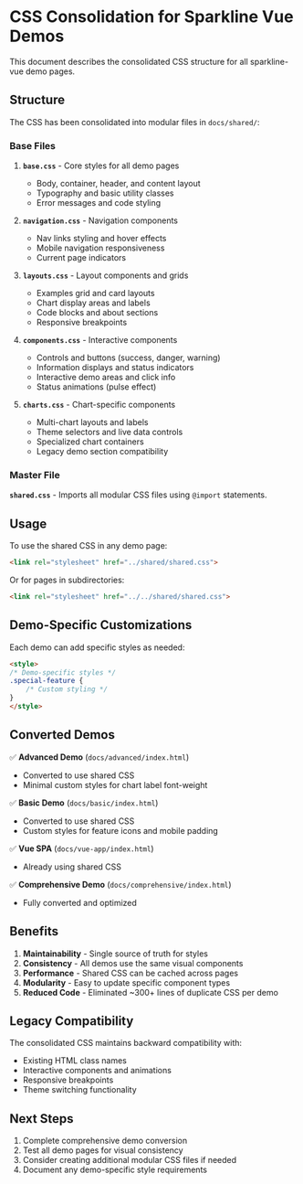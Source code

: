 # CSS Consolidation for Sparkline Vue Demos

This document describes the consolidated CSS structure for all sparkline-vue demo pages.

## Structure

The CSS has been consolidated into modular files in `docs/shared/`:

### Base Files

1. **`base.css`** - Core styles for all demo pages
   - Body, container, header, and content layout
   - Typography and basic utility classes
   - Error messages and code styling

2. **`navigation.css`** - Navigation components
   - Nav links styling and hover effects
   - Mobile navigation responsiveness
   - Current page indicators

3. **`layouts.css`** - Layout components and grids
   - Examples grid and card layouts
   - Chart display areas and labels
   - Code blocks and about sections
   - Responsive breakpoints

4. **`components.css`** - Interactive components
   - Controls and buttons (success, danger, warning)
   - Information displays and status indicators
   - Interactive demo areas and click info
   - Status animations (pulse effect)

5. **`charts.css`** - Chart-specific components
   - Multi-chart layouts and labels
   - Theme selectors and live data controls
   - Specialized chart containers
   - Legacy demo section compatibility

### Master File

**`shared.css`** - Imports all modular CSS files using `@import` statements.

## Usage

To use the shared CSS in any demo page:

```html
<link rel="stylesheet" href="../shared/shared.css">
```

Or for pages in subdirectories:

```html
<link rel="stylesheet" href="../../shared/shared.css">
```

## Demo-Specific Customizations

Each demo can add specific styles as needed:

```html
<style>
/* Demo-specific styles */
.special-feature {
    /* Custom styling */
}
</style>
```

## Converted Demos

✅ **Advanced Demo** (`docs/advanced/index.html`)
- Converted to use shared CSS
- Minimal custom styles for chart label font-weight

✅ **Basic Demo** (`docs/basic/index.html`)
- Converted to use shared CSS  
- Custom styles for feature icons and mobile padding

✅ **Vue SPA** (`docs/vue-app/index.html`)
- Already using shared CSS

✅ **Comprehensive Demo** (`docs/comprehensive/index.html`)
- Fully converted and optimized

## Benefits

1. **Maintainability** - Single source of truth for styles
2. **Consistency** - All demos use the same visual components
3. **Performance** - Shared CSS can be cached across pages
4. **Modularity** - Easy to update specific component types
5. **Reduced Code** - Eliminated ~300+ lines of duplicate CSS per demo

## Legacy Compatibility

The consolidated CSS maintains backward compatibility with:
- Existing HTML class names
- Interactive components and animations
- Responsive breakpoints
- Theme switching functionality

## Next Steps

1. Complete comprehensive demo conversion
2. Test all demo pages for visual consistency
3. Consider creating additional modular CSS files if needed
4. Document any demo-specific style requirements
